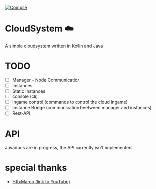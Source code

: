 [![Compile](https://github.com/DinoMarlir/cloudsystem-v2/actions/workflows/gradle.yml/badge.svg)](https://github.com/DinoMarlir/cloudsystem-v2/actions/workflows/gradle.yml)
# CloudSystem ☁️
A simple cloudsystem written in Kotlin and Java

# TODO
- [ ] Manager - Node Communication
- [ ] Instances
- [ ] Static Instances
- [ ] console (cli)
- [ ] ingame control (commands to control the cloud ingame)
- [ ] Instance Bridge (communication beetween manager and instances)
- [ ] Rest-API

# API
Javadocs are in progress, the API currently isn't implemented

# special thanks
- [HttxMarco (link to YouTube)](https://youtube.com/@HttxMarco)